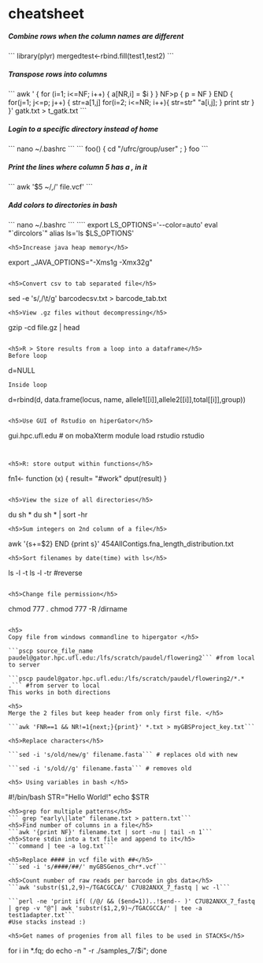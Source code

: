 # cheatsheet
<h5>Combine rows when the column names are different</h5>
```
library(plyr)
mergedtest<-rbind.fill(test1,test2)
```
<h5>Transpose rows into columns</h5>
```
awk '
{ 
    for (i=1; i<=NF; i++)  {
        a[NR,i] = $i
    }
}
NF>p { p = NF }
END {    
    for(j=1; j<=p; j++) {
        str=a[1,j]
        for(i=2; i<=NR; i++){
            str=str" "a[i,j];
        }
        print str
    }
}' gatk.txt > t_gatk.txt
```

<h5>Login to a specific directory instead of home</h5>
```
nano ~/.bashrc
```
```
foo() { cd "/ufrc/group/user" ; }
foo
```
<h5>Print the lines where column 5 has a , in it </h5>
```
awk '$5 ~/,/' file.vcf'
```

<h5>Add colors to directories in bash</h5>
```
nano ~/.bashrc
```
````
export LS_OPTIONS='--color=auto'
eval "`dircolors`"
alias ls='ls $LS_OPTIONS'

```
<h5>Increase java heap memory</h5>
```
export _JAVA_OPTIONS="-Xms1g -Xmx32g"
```

<h5>Convert csv to tab separated file</h5>
```
sed -e 's/,/\t/g' barcodecsv.txt > barcode_tab.txt
```
<h5>View .gz files without decompressing</h5>
```
gzip -cd file.gz | head
```

<h5>R > Store results from a loop into a dataframe</h5>
Before loop
```
d=NULL
```
Inside loop
```
d=rbind(d, data.frame(locus, name, allele1[[i]],allele2[[i]],total[[i]],group))
```

<h5>Use GUI of Rstudio on hiperGator</h5>
```
gui.hpc.ufl.edu # on mobaXterm
module load rstudio
rstudio
```


<h5>R: store output within functions</h5>

```
fn1<- function (x) { 
  result= "#work"
  dput(result)
}
```

<h5>View the size of all directories</h5>
```
du sh *
du sh * | sort -hr
```
<h5>Sum integers on 2nd column of a file</h5>
```
awk '{s+=$2} END {print s}' 454AllContigs.fna_length_distribution.txt
```
<h5>Sort filenames by date(time) with ls</h5>

```
ls -l -t
ls -l -tr #reverse
```

<h5>Change file permission</h5>

```
chmod 777 *.*
chmod 777 -R /dirname
```

<h5>
Copy file from windows commandline to hipergator </h5>

```pscp source_file_name paudel@gator.hpc.ufl.edu:/lfs/scratch/paudel/flowering2``` #from local to server

```pscp paudel@gator.hpc.ufl.edu:/lfs/scratch/paudel/flowering2/*.* .``` #from server to local
This works in both directions

<h5>
Merge the 2 files but keep header from only first file. </h5>

```awk 'FNR==1 && NR!=1{next;}{print}' *.txt > myGBSProject_key.txt```

<h5>Replace characters</h5>

```sed -i 's/old/new/g' filename.fasta``` # replaces old with new

```sed -i 's/old//g' filename.fasta``` # removes old

<h5> Using variables in bash </h5>
```
#!/bin/bash
STR="Hello World!"
echo $STR 
```
<h5>grep for multiple patterns</h5>
``` grep "early\|late" filename.txt > pattern.txt```
<h5>Find number of columns in a file</h5>
```awk '{print NF}' filename.txt | sort -nu | tail -n 1```
<h5>Store stdin into a txt file and append to it</h5>
```command | tee -a log.txt```

<h5>Replace #### in vcf file with ##</h5>
```sed -i 's/####/##/' myGBSGenos_chr*.vcf```

<h5>Count number of raw reads per barcode in gbs data</h5>
```awk 'substr($1,2,9)~/TGACGCCA/' C7U82ANXX_7_fastq | wc -l```

```perl -ne 'print if( (/@/ && ($end=1))..!$end-- )' C7U82ANXX_7_fastq | grep -v "@"| awk 'substr($1,2,9)~/TGACGCCA/' | tee -a test1adapter.txt```
#Use stacks instead :)

<h5>Get names of progenies from all files to be used in STACKS</h5>
```
for i in *.fq; do echo -n " -r ./samples_7/$i"; done
```
